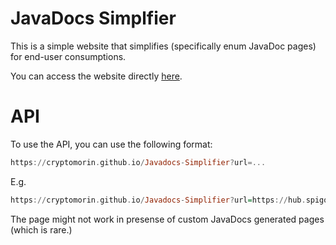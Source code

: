 # JavaDocs Simplfier

This is a simple website that simplifies (specifically enum JavaDoc pages) for end-user consumptions.

You can access the website directly [here](https://cryptomorin.github.io/Javadocs-Simplifier).

# API

To use the API, you can use the following format:

```hs
https://cryptomorin.github.io/Javadocs-Simplifier?url=...
```

E.g.

```hs
https://cryptomorin.github.io/Javadocs-Simplifier?url=https://hub.spigotmc.org/javadocs/bukkit/org/bukkit/inventory/meta/trim/TrimPattern.html
```

The page might not work in presense of custom JavaDocs generated pages (which is rare.)